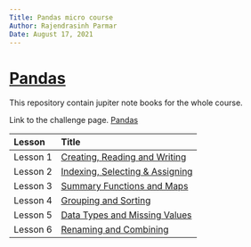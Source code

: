 ```yaml
---
Title: Pandas micro course
Author: Rajendrasinh Parmar
Date: August 17, 2021
---
```


# [Pandas](https://www.kaggle.com/learn/pandas)

This repository contain jupiter note books for the whole course.

Link to the challenge page. [Pandas](https://www.kaggle.com/learn/pandas)

| Lesson   | Title                                                                       |
|:---------|:--------------------------------------------------------------------------- |
| Lesson 1 |  [Creating, Reading and Writing](./01_creating_reading_and_writing)         |
| Lesson 2 |  [Indexing, Selecting & Assigning](./02_indexing_selecting_and_assigning)   |
| Lesson 3 |  [Summary Functions and Maps](./03_summary_functions_and_maps)              |
| Lesson 4 |  [Grouping and Sorting](./04_grouping_and_sorting)                          |
| Lesson 5 |  [Data Types and Missing Values](./05_data_types_and_missing_values)        |
| Lesson 6 |  [Renaming and Combining](./06_renaming_and_combining)                      |